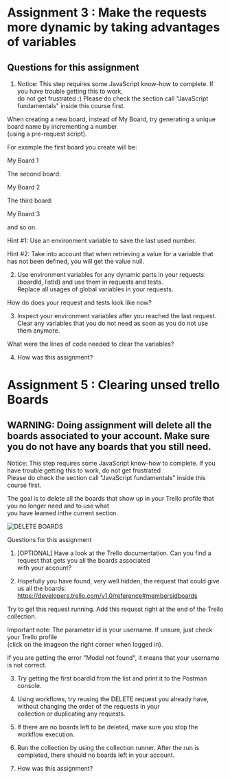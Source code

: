 # Assignment 3 : Make the requests more dynamic by taking advantages of variables
## Questions for this assignment

1. Notice: This step requires some JavaScript know-how to complete. If you have trouble getting this to work,<br/>
do not get frustrated :) Please do check the section call "JavaScript fundamentals" inside this course first.

When creating a new board, instead of My Board, try generating a unique board name by incrementing a number <br/> 
(using a pre-request script).

For example the first board you create will be:

My Board 1

The second board:

My Board 2

The third board:

My Board 3

and so on. 

Hint #1: Use an environment variable to save the last used number.

Hint #2: Take into account that when retrieving a value for a variable that has not been defined, you will get the value null.

2. Use environment variables for any dynamic parts in your requests (boardId, listId) and use them in requests and tests.<br/>
Replace all usages of global variables in your requests.

How do does your request and tests look like now?

3. Inspect your environment variables after you reached the last request. Clear any variables that you do not need as soon as you do not use them anymore.

What were the lines of code needed to clear the variables?

4. How was this assignment?

# Assignment 5 : Clearing unsed trello Boards
## WARNING: Doing assignment will delete all the boards associated to your account. Make sure you do not have any boards that you still need. 

Notice: This step requires some JavaScript know-how to complete. If you have trouble getting this to work, do not get frustrated<br/>
Please do check the section call "JavaScript fundamentals" inside this course first.

The goal is to delete all the boards that show up in your Trello profile that you no longer need and to use what <br/> 
you have learned inthe current section.

![DELETE BOARDS](https://i.udemycdn.com/redactor/raw/2018-03-21_19-46-48-a829f4b6231a1be69f662efba6deb7e5.png) <br/>

Questions for this assignment

1. [OPTIONAL] Have a look at the Trello documentation. Can you find a request that gets you all the boards associated <br/>
with your account? 

2. Hopefully you have found, very well hidden, the request that could give us all the boards:<br/>
https://developers.trello.com/v1.0/reference#membersidboards

Try to get this request running. Add this request right at the end of the Trello collection.

Important note: The parameter id is your username. If unsure, just check your Trello profile <br/>
(click on the imageon the right corner when logged in).

If you are getting the error "Model not found", it means that your username is not correct.

3. Try getting the first boardId from the list and print it to the Postman console.

4. Using workflows, try reusing the DELETE request you already have, without changing the order of the requests in your <br/>
collection or duplicating any requests.

5. If there are no boards left to be deleted, make sure you stop the workflow execution. 

6. Run the collection by using the collection runner. After the run is completed, there should no boards left in your account.

7. How was this assignment?

